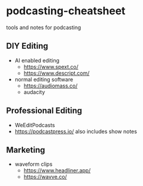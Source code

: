 # podcasting-cheatsheet

tools and notes for podcasting

## DIY Editing

- AI enabled editing
  - https://www.spext.co/
  - https://www.descript.com/
- normal editing software
	- https://audiomass.co/
	- audacity

## Professional Editing

- WeEditPodcasts
- https://podcastpress.io/ also includes show notes

## Marketing

- waveform clips
  - https://www.headliner.app/
  - https://wavve.co/
